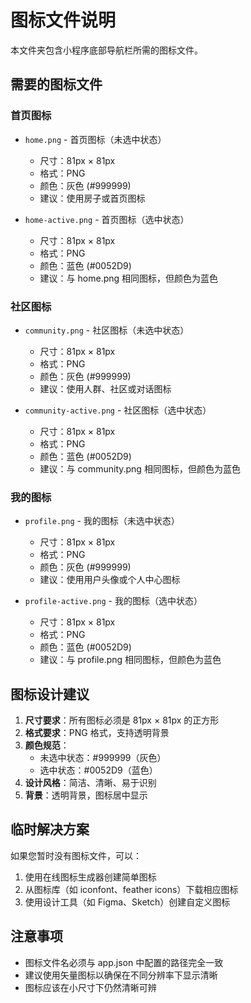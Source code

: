 # 图标文件说明

本文件夹包含小程序底部导航栏所需的图标文件。

## 需要的图标文件

### 首页图标
- `home.png` - 首页图标（未选中状态）
  - 尺寸：81px × 81px
  - 格式：PNG
  - 颜色：灰色 (#999999)
  - 建议：使用房子或首页图标

- `home-active.png` - 首页图标（选中状态）
  - 尺寸：81px × 81px
  - 格式：PNG
  - 颜色：蓝色 (#0052D9)
  - 建议：与 home.png 相同图标，但颜色为蓝色

### 社区图标
- `community.png` - 社区图标（未选中状态）
  - 尺寸：81px × 81px
  - 格式：PNG
  - 颜色：灰色 (#999999)
  - 建议：使用人群、社区或对话图标

- `community-active.png` - 社区图标（选中状态）
  - 尺寸：81px × 81px
  - 格式：PNG
  - 颜色：蓝色 (#0052D9)
  - 建议：与 community.png 相同图标，但颜色为蓝色

### 我的图标
- `profile.png` - 我的图标（未选中状态）
  - 尺寸：81px × 81px
  - 格式：PNG
  - 颜色：灰色 (#999999)
  - 建议：使用用户头像或个人中心图标

- `profile-active.png` - 我的图标（选中状态）
  - 尺寸：81px × 81px
  - 格式：PNG
  - 颜色：蓝色 (#0052D9)
  - 建议：与 profile.png 相同图标，但颜色为蓝色

## 图标设计建议

1. **尺寸要求**：所有图标必须是 81px × 81px 的正方形
2. **格式要求**：PNG 格式，支持透明背景
3. **颜色规范**：
   - 未选中状态：#999999（灰色）
   - 选中状态：#0052D9（蓝色）
4. **设计风格**：简洁、清晰、易于识别
5. **背景**：透明背景，图标居中显示

## 临时解决方案

如果您暂时没有图标文件，可以：
1. 使用在线图标生成器创建简单图标
2. 从图标库（如 iconfont、feather icons）下载相应图标
3. 使用设计工具（如 Figma、Sketch）创建自定义图标

## 注意事项

- 图标文件名必须与 app.json 中配置的路径完全一致
- 建议使用矢量图标以确保在不同分辨率下显示清晰
- 图标应该在小尺寸下仍然清晰可辨
